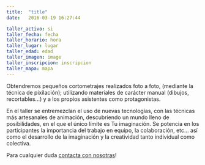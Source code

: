 ```yaml
---
title:  "title"
date:   2016-03-19 16:27:44

taller_activo: si
taller_fecha: fecha
taller_horario: hora
taller_lugar: lugar
taller_edad: edad
taller_imagen: image
taller_inscripcion: inscripcion
taller_mapa: mapa
---
```

Obtendremos pequeños cortometrajes realizados foto a foto, (mediante la técnica de pixilación); utilizando materiales de carácter manual (dibujos, recortables...) y a los propios asistentes como protagonistas.

En el taller se entremezclan el uso de nuevas tecnologías, con las técnicas más artesanales de animación, descubriendo un mundo lleno de posibilidades, en el que el único límite es Tu imaginación.
Se potencia en los participantes la importancia del trabajo en equipo, la colaboración, etc… así como el desarrollo de la imaginación y la creatividad tanto individual como colectiva.

Para cualquier duda [contacta con nosotras](#contac)!
